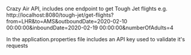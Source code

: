 Crazy Air API, includes one endpoint to get Tough Jet flights
e.g. http://localhost:8080/tough-jet/get-flights?from=LHR&to=AMS&outboundDate=2020-02-10 00:00:00&inboundDate=2020-02-19 00:00:00&numberOfAdults=4

In the application.properties file includes an API key used to validate it's requests